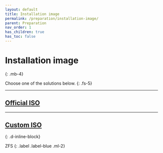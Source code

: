 ```yaml
---
layout: default
title: Installation image
permalink: /preparation/installation-image/
parent: Preparation
nav_order: 1
has_children: true
has_toc: false
---
```


# Installation image
{: .mb-4}

Choose one of the solutions below.
{: .fs-5}

---

## [Official ISO](/Andromeda/preparation/installation-image/official-iso/)

---

## [Custom ISO](/Andromeda/preparation/installation-image/custom-iso/)
{: .d-inline-block}

ZFS
{: .label .label-blue .ml-2}
